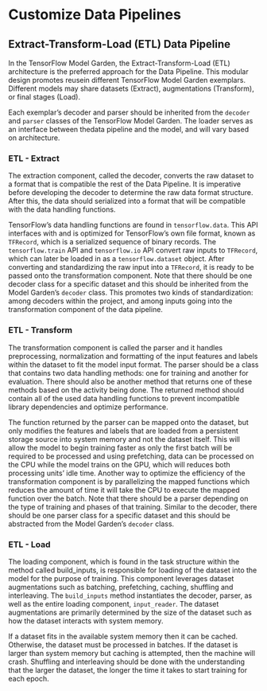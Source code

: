 # Customize Data Pipelines

## Extract-Transform-Load (ETL) Data Pipeline

In the TensorFlow Model Garden, the Extract-Transform-Load (ETL) architecture is the preferred approach for the Data Pipeline. This modular design promotes reusein different TensorFlow Model Garden exemplars.  Different models may share datasets (Extract), augmentations (Transform), or final stages (Load).

Each exemplar’s decoder and parser should be inherited from the `decoder` and `parser` classes of the TensorFlow Model Garden. The loader serves as an interface between thedata pipeline and the model, and will vary based on architecture.

### ETL - Extract 

The extraction component, called the decoder, converts the raw dataset to a format that is compatible the rest of the Data Pipeline. It is imperative before developing the decoder to determine the raw data format structure. After this, the data should serialized into a format that will be compatible with the data handling functions. 

TensorFlow’s data handling functions are found in `tensorflow.data`. This API interfaces with and is optimized for TensorFlow’s own file format, known as `TFRecord`, which is a serialized sequence of binary records. The `tensorflow.train` API and `tensorflow.io` API convert raw inputs to `TFRecord`, which can later be loaded in as a `tensorflow.dataset` object. After converting and standardizing the raw input into a `TFRecord`, it is ready to be passed onto the transformation component. 
Note that there should be one decoder class for a specific dataset and this should be inherited from the Model Garden’s `decoder` class. This promotes two kinds of standardization: among decoders within the project, and among inputs going into the transformation component of the data pipeline. 


### ETL - Transform 

The transformation component is called the parser and it handles preprocessing, normalization and formatting of the input features and labels within the dataset to fit the model input format. The parser should be a class that contains two data handling methods: one for training and another for evaluation. There should also be another method that returns one of these methods based on the activity being done. The returned method should contain all of the used data handling functions to prevent incompatible library dependencies and optimize performance. 

The function returned by the parser can be mapped onto the dataset, but only modifies the features and labels that are loaded from a persistent storage source into system memory and not the dataset itself. This will allow the model to begin training faster as only the first batch will be required to be processed and using prefetching, data can be processed on the CPU while the model trains on the GPU, which will reduces both processing units’ idle time. Another way to optimize the efficiency of the transformation component is by parallelizing the mapped functions which reduces the amount of time it will take the CPU to execute the mapped function over the batch. Note that there should be a parser depending on the type of training and phases of that training. Similar to the decoder, there should be one parser class for a specific dataset and this should be abstracted from the Model Garden’s `decoder` class. 


### ETL - Load 

The loading component, which is found in the task structure within the method called build_inputs, is responsible for loading of the dataset into the model for the purpose of training. This component leverages dataset augmentations such as batching, prefetching, caching, shuffling and interleaving. The `build_inputs` method instantiates the decoder, parser, as well as the entire loading component, `input_reader`. The dataset augmentations are primarily determined by the size of the dataset such as how the dataset interacts with system memory. 

If a dataset fits in the available system memory then it can be cached. Otherwise, the dataset must be processed in batches. If the dataset is larger than system memory but caching is attempted, then the machine will crash. Shuffling and interleaving should be done with the understanding that the larger the dataset, the longer the time it takes to start training for each epoch. 
